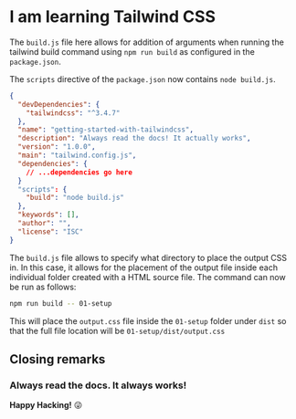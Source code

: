 # I am learning Tailwind CSS

The `build.js` file here allows for addition of arguments when running the tailwind build command using `npm run build` as configured in the `package.json`.

The `scripts` directive of the `package.json` now contains `node build.js`.
```json
{
  "devDependencies": {
    "tailwindcss": "^3.4.7"
  },
  "name": "getting-started-with-tailwindcss",
  "description": "Always read the docs! It actually works",
  "version": "1.0.0",
  "main": "tailwind.config.js",
  "dependencies": {
    // ...dependencies go here
  }
  "scripts": {
    "build": "node build.js"
  },
  "keywords": [],
  "author": "",
  "license": "ISC"
}
```

The `build.js` file allows to specify what directory to place the output CSS in. In this case, it allows for the placement of the output file inside each individual folder created with a HTML source file. The command can now be run as follows:

```sh
npm run build -- 01-setup
```

This will place the `output.css` file inside the `01-setup` folder under `dist` so that the full file location will be `01-setup/dist/output.css`

## Closing remarks
### Always read the docs. It always works!
**Happy Hacking!** :stuck_out_tongue_winking_eye: